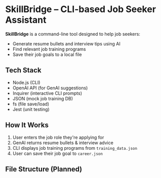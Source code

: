 # SkillBridge – CLI-based Job Seeker Assistant

**SkillBridge** is a command-line tool designed to help job seekers:
- Generate resume bullets and interview tips using AI
- Find relevant job training programs
- Save their job goals to a local file

## Tech Stack
- Node.js (CLI)
- OpenAI API (for GenAI suggestions)
- Inquirer (interactive CLI prompts)
- JSON (mock job training DB)
- fs (file save/load)
- Jest (unit testing)

## How It Works
1. User enters the job role they're applying for
2. GenAI returns resume bullets & interview advice
3. CLI displays job training programs from `training_data.json`
4. User can save their job goal to `career.json`

## File Structure (Planned)
